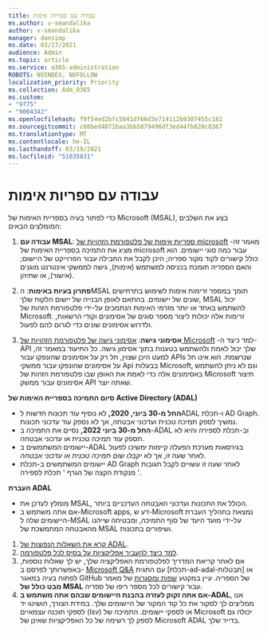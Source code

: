 ```yaml
---
title: עבודה עם ספריות אימות
ms.author: v-smandalika
author: v-smandalika
manager: dansimp
ms.date: 03/17/2021
audience: Admin
ms.topic: article
ms.service: o365-administration
ROBOTS: NOINDEX, NOFOLLOW
localization_priority: Priority
ms.collection: Adm_O365
ms.custom:
- "9775"
- "9004342"
ms.openlocfilehash: f9f54ed2bfc5841df66d3e714112b9307455c182
ms.sourcegitcommit: c08bed4071baa3bb5879496df3ed44fb828c8367
ms.translationtype: MT
ms.contentlocale: he-IL
ms.lasthandoff: 03/19/2021
ms.locfileid: "51035831"
---
```

# <a name="working-with-authentication-libraries"></a>עבודה עם ספריות אימות

כדי לפתור בעיה בספריית האימות של Microsoft (MSAL), בצע את השלבים המומלצים הבאים:

1. **עבודה עם MSAL**: [ספריות אימות של פלטפורמת הזהויות של microsoft](https://docs.microsoft.com/azure/active-directory/develop/reference-v2-libraries) -מאמר זה מציג את התמיכה בספריית האימות של microsoft עבור כמה סוגי יישומים. הוא כולל קישורים לקוד מקור ספריה; היכן לקבל את החבילה עבור הפרוייקט של היישום; והאם הספריה תומכת בכניסה למשתמש (אימות), גישה לממשקי אינטרנט מוגנים (אישור), או שתיהן.

2. **פתרון בעיות באימות**: הMSAL תומך במספר זרימות אימות לשימוש בתרחישים שונים של יישומים. בהתאם לאופן הבנייה של יישום הלקוח שלך, MSAL יכול להשתמש באחד או יותר מזרמי האימות הנתמכים על-ידי פלטפורמת הזהות של Microsoft. זרימות אלה יכולות ליצור מספר סוגים של אסימונים וקודי הרשאות, ולדרוש אסימונים שונים כדי לגרום להם לפעול.

3. **אסימוני גישה**: [אסימוני גישה של פלטפורמת הזהויות של Microsoft](https://docs.microsoft.com/azure/active-directory/develop/access-tokens) -למד כיצד ה-API שלך יכול לאמת ולהשתמש בטענות בתוך אסימון גישה. כל התיעוד במאמר זה, למעט היכן שצוין, חל רק על אסימונים שהונפקו עבור APIs שנרשמת. הוא אינו חל על אסימונים שהונפקו עבור ממשקי Api בבעלות Microsoft, וגם לא ניתן להשתמש באסימונים אלה כדי לאמת את האופן שבו פלטפורמת הזהות של Microsoft תיצור אסימונים עבור ממשק API שאתה יוצר.

**סיום התמיכה בספריית האימות של Active Directory (ADAL)**

- **החל מ-30 ביוני, 2020,** לא נוסיף עוד תכונות חדשות לADAL ו-תכלת AD Graph. נמשיך לספק תמיכה טכנית ועדכוני אבטחה, אך לא נספק עוד עדכוני תכונות.
- **החל מ-30 ביוני 2022,** נסיים את התמיכה ב-ADAL וב-תכלת לספירה והיא לא תספק עוד תמיכה טכנית או עדכוני אבטחה.
- יישומים המשתמשים ב-ADAL בגירסאות מערכת הפעלה קיימות ימשיכו לפעול לאחר שעה זו, אך לא *יקבלו שום תמיכה טכנית או עדכוני אבטחה*.
- יישומים המשתמשים ב-תכלת AD Graph לאחר שעה זו עשויים לקבל תגובות מנקודת הקצה של הגרף ' תכלת לספירה '.

**העברת ADAL**

- מומלץ לעדכן את MSAL, הכולל את התכונות ועדכוני האבטחה העדכניים ביותר.
- אם אתה משתמש ב-Microsoft apps, דע ש-Microsoft נמצאת בתהליך העברת היישומים שלה ל-MSAL על-ידי מועד היעד של סוף התמיכה, ומבטיחה שייהנו מהאבטחה המתמשכת של MSAL ושיפורים בתכונות.

1. [קרא את השאלות הנפוצות של ADAL](https://docs.microsoft.com/azure/active-directory/develop/msal-migration#frequently-asked-questions-faq).
2. [למד כיצד להעביר אפליקציות על בסיס לכל פלטפורמה](https://docs.microsoft.com/azure/active-directory/develop/msal-migration#migration-guidance).
3. אם לאחר קריאת המדריך לפלטפורמת האפליקציה שלך, יש לך שאלות נוספות, באפשרותך לפרסם ב- [Microsoft Q&A](https://docs.microsoft.com/answers/topics/azure-ad-adal-deprecation.html) עם התגית [תכלת-ad-adal-תבטלות] או לפתוח בעיה במאגר GitHub של הספריה. עיין במקטע [שפות ומסגרות](https://docs.microsoft.com/azure/active-directory/develop/msal-overview#languages-and-frameworks) של מאמר **מבט כולל של MSAL** עבור קישורים לכל מספר ריפו של ספריה.
4. **אם אתה זקוק לעזרה בהבנת היישומים שבהם אתה משתמש ב-ADAL**, אנו ממליצים לך לסקור את כל קוד המקור של היישומים שלך. במידת הצורך, הושיטו יד לספקי תוכנה עצמאיים (Isv) או לספקי יישומים. התמיכה של Microsoft יכולה גם לספק לך רשימה של כל האפליקציות שאינן של Microsoft ADAL בדייר שלך.







